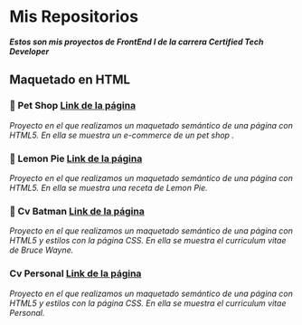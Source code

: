 # Mis Repositorios

___Estos son mis proyectos de FrontEnd I de la carrera Certified Tech Developer___


## Maquetado en HTML 

### 🐾 Pet Shop  <a href="https://lucaszhh.github.io/Frontend_1/PetShop/" target="_blank">Link de la página</a>

_Proyecto en el que realizamos un maquetado semántico de una página con HTML5. En ella se muestra un e-commerce de un pet shop ._

### 🍋 Lemon Pie  <a href="https://lucaszhh.github.io/Frontend_1/LemonPie/" target="_blank">Link de la página</a>

_Proyecto en el que realizamos un maquetado semántico de una página con HTML5. En ella se muestra una receta de Lemon Pie._

### 🦇 Cv Batman <a href="https://lucaszhh.github.io/Frontend_1/cvBatman/" target="_blank">Link de la página</a>

_Proyecto en el que realizamos un maquetado semántico de una página con HTML5 y estilos con la página CSS. En ella se muestra el curriculum vitae de Bruce Wayne._

### Cv Personal <a href="https://lucaszhh.github.io/Frontend_1/cvPersonal" target="_blank">Link de la página</a>

_Proyecto en el que realizamos un maquetado semántico de una página con HTML5 y estilos con la página CSS. En ella se muestra el curriculum vitae Personal._
